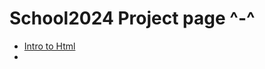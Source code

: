 # School2024 Project page ^-^
<ul>
    <li> <a href="https://ashtreerobin.github.io/School2024/intro_to%20_html/index.html" target="_blank">Intro to Html</a><li>